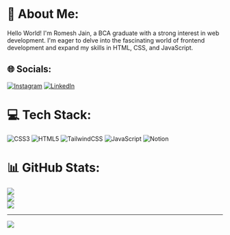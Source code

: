 # 💫 About Me:
Hello World! I'm Romesh Jain, a BCA graduate with a strong interest in web development. I'm eager to delve into the fascinating world of frontend development and expand my skills in HTML, CSS, and JavaScript.<br>


## 🌐 Socials:
[![Instagram](https://img.shields.io/badge/Instagram-%23E4405F.svg?logo=Instagram&logoColor=white)](https://instagram.com/romeshjainn) [![LinkedIn](https://img.shields.io/badge/LinkedIn-%230077B5.svg?logo=linkedin&logoColor=white)](https://linkedin.com/in/romeshjain) 

# 💻 Tech Stack:
![CSS3](https://img.shields.io/badge/css3-%231572B6.svg?style=for-the-badge&logo=css3&logoColor=white) ![HTML5](https://img.shields.io/badge/html5-%23E34F26.svg?style=for-the-badge&logo=html5&logoColor=white) ![TailwindCSS](https://img.shields.io/badge/tailwindcss-%2338B2AC.svg?style=for-the-badge&logo=tailwind-css&logoColor=white) ![JavaScript](https://img.shields.io/badge/javascript-%23323330.svg?style=for-the-badge&logo=javascript&logoColor=%23F7DF1E) ![Notion](https://img.shields.io/badge/Notion-%23000000.svg?style=for-the-badge&logo=notion&logoColor=white)
# 📊 GitHub Stats:
![](https://github-readme-stats.vercel.app/api?username=romeshjainn&theme=synthwave&hide_border=false&include_all_commits=true&count_private=true)<br/>
![](https://github-readme-streak-stats.herokuapp.com/?user=romeshjainn&theme=synthwave&hide_border=false)<br/>
![](https://github-readme-stats.vercel.app/api/top-langs/?username=romeshjainn&theme=synthwave&hide_border=false&include_all_commits=true&count_private=true&layout=compact)

---
[![](https://visitcount.itsvg.in/api?id=romeshjainn&icon=0&color=0)](https://visitcount.itsvg.in)

<!-- Proudly created with GPRM ( https://gprm.itsvg.in ) -->
